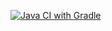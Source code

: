[![Java CI with Gradle](https://github.com/UmnovaAlena/Api-Ci/actions/workflows/gradle.yml/badge.svg)](https://github.com/UmnovaAlena/Api-Ci/actions/workflows/gradle.yml)